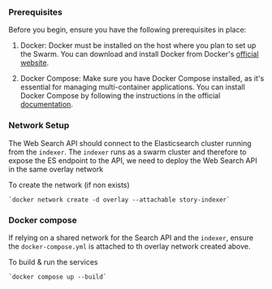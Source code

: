 ### Prerequisites

Before you begin, ensure you have the following prerequisites in place:

1. Docker: Docker must be installed on the host where you plan to set up the Swarm. You can download and install Docker from Docker's [official website](https://docs.docker.com/engine/install/ubuntu/#install-from-a-package).

2. Docker Compose: Make sure you have Docker Compose installed, as it's essential for managing multi-container applications. You can install Docker Compose by following the instructions in the official [documentation](https://docs.docker.com/compose/install/).

### Network Setup

The Web Search API should connect to the Elasticsearch cluster running from the `indexer`.
The `indexer` runs as a swarm cluster and therefore to expose the ES endpoint to the API, we need to deploy the Web Search API in the same overlay network

To create the network (if non exists)

    `docker network create -d overlay --attachable story-indexer`


### Docker compose

If relying on a shared network for the Search API and the `indexer`, ensure the `docker-compose.yml` is attached to th overlay network created above.

To build & run the services

    `docker compose up --build`

